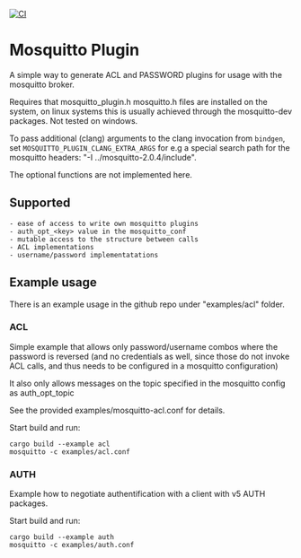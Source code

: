 [![CI](https://github.com/TotalKrill/mosquitto_plugin/workflows/ci/badge.svg)](https://github.com/TotalKrill/mosquitto_plugin/actions)

# Mosquitto Plugin

A simple way to generate ACL and PASSWORD plugins for usage with the mosquitto
broker.

Requires that mosquitto_plugin.h mosquitto.h files are installed on the system,
on linux systems this is usually achieved through the mosquitto-dev packages.
Not tested on windows.

To pass additional (clang) arguments to the clang invocation from `bindgen`, set
`MOSQUITTO_PLUGIN_CLANG_EXTRA_ARGS` for e.g a special search path for the
mosquitto headers: "-I ../mosquitto-2.0.4/include".

The optional functions are not implemented here.

## Supported

    - ease of access to write own mosquitto plugins
    - auth_opt_<key> value in the mosquitto_conf
    - mutable access to the structure between calls
    - ACL implementations
    - username/password implementatations

## Example usage

There is an example usage in the github repo under "examples/acl" folder.

### ACL

Simple example that allows only password/username combos where the password is
reversed (and no credentials as well, since those do not invoke ACL calls, and
thus needs to be configured in a mosquitto configuration)

It also only allows messages on the topic specified in the mosquitto config as
auth_opt_topic

See the provided examples/mosquitto-acl.conf for details.

Start build and run:

```
cargo build --example acl
mosquitto -c examples/acl.conf
```

### AUTH

Example how to negotiate authentification with a client with v5 AUTH packages.

Start build and run:

```
cargo build --example auth
mosquitto -c examples/auth.conf
```